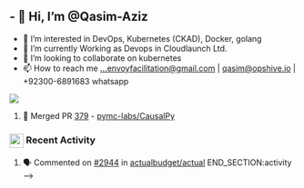 ## - 👋 Hi, I’m @Qasim-Aziz 
- 👀 I’m interested in DevOps, Kubernetes (CKAD), Docker, golang
- 🌱 I’m currently Working as Devops in Cloudlaunch Ltd.
- 💞️ I’m looking to collaborate on kubernetes 
- 📫 How to reach me ...envoyfacilitation@gmail.com | qasim@opshive.io | +92300-6891683 whatsapp

<!---
Qasim-Aziz/Qasim-Aziz is a ✨ special ✨ repository because its `README.md` (this file) appears on your GitHub profile.
You can click the Preview link to take a look at your changes.
--->
<!-- <h1 align="center">Hi <img src="https://github.com/YourUsername/YourUsername/blob/main/icons/Hi.gif" width="28px"/>, I'm Qasim Aziz</h1>
<h2 align="center">
  <img src="https://komarev.com/ghpvc/?username=[YourUsername]&color=dc143c&style=for-the-badge" alt="Profile Views" style="height:21px;">
    DevOps Engineer
  <a href="https://[your-portfolio-link]">
    <img src="https://img.shields.io/badge/Portfolio-543DE0?style=for-the-badge&logo=About.me&logoColor=white" alt="Portfolio" style="height:22px;">
  </a>
</h2>
<div align="center">
 <img alt="GIF" src="https://media4.giphy.com/media/11KzOet1ElBDz2/giphy.gif?cid=6c09b952ufa3xxbbm0mpuadm2zaik3wjp4m9luz2ly0lyz8d&ep=v1_internal_gif_by_id&rid=giphy.gif&ct=g" />

 </div>

 I am working as a DevOps Engineer with Cloud Launch Pvt Ltd 2019. experience as End-to-End solution provider on CI/CD (GitHub, BitBucket, GitLab), Docker, Docker Compose, Kubernetes Orchestration (Helm charts, Kustomize, Plain Yaml manifests), Kubernetes Clusters(EKS, AKS, Rancher, K3d, GKE), GitOps, Argo CD, Flux CD, Rancher CD, Monitoring and logging tools(Prometheus, Grafana, ELK stack, EFK stack), Databases on Kubernetes as a statefulset (CockroachDB, MySql, Postgresql, MongoDB, Elastic Search, Redis), Hands-on Experience with Service Mesh( Linker d, HashiCorp Consul, Istio), Kubernetes Security Tools( Hashicorp Vault, Doppler, External Secret, Sealed Secrets), API Gateways and Ingress Controllers ( Nginx, Traefik, Ambassador, APISIX), AuthN & AuthZ(Cerbose as a side-car, Key Clock, Auth Service Integration). I'm available to work full-time as a DevOps Engineer.

 <details>
 <summary>
    <h2> 
      <img align="center" src="https://github.com/qasim-aziz/qasim-aziz/blob/main/icons/about.png" width="37" /> 
    Resume
    </h2>
</summary>

 <details>
  <summary><h4> <img align="center" src="https://github.com/qasim-aziz/qasim-aziz/blob/main/icons/academics.gif" width="29"/> Academics</h4></summary>
  <span><img src="https://img.shields.io/badge/BTECH-[YourUniversity]-1877F2?style=for-the-badge"></span>
  <span><img src="https://img.shields.io/badge/GPA-[YourGPA]-EFEEE9?style=for-the-badge"></span>
 </details>

 <details>
  <summary><h4> <img align="center" src="https://github.com/qasim-aziz/qasim-aziz/blob/main/icons/experience.gif" width="29"/> Experience</h4></summary>
  - ** DevOps Engineer ** at Cloudlaunch  | Jan 2019 - Apr 2024 · 5 yrs 4 mos
    - As a DevOps Engineer at Cloud Launch, I specialize in delivering end-to-end solutions across the CI/CD landscape, proficiently navigating platforms such as GitHub, BitBucket, and GitLab. My expertise extends to containerization technologies, including Docker and Docker Compose, as well as Kubernetes orchestration utilizing Helm charts, Kustomize, and plain YAML manifests.

I have a comprehensive understanding of managing Kubernetes clusters across various platforms, including EKS, AKS, Rancher, K3d, and GKE. My proficiency in GitOps methodologies is exemplified through my utilization of ArgoCD, FluxCD, and RancherCD for streamlined deployment processes.

Furthermore, I am adept at implementing monitoring and logging solutions, leveraging tools such as Prometheus, Grafana, ELK stack, and EFK stack. My experience extends to deploying databases on Kubernetes as stateful sets, including CockroachDB, MySQL, PostgreSQL, MongoDB, Elasticsearch, and Redis.

I possess hands-on experience with service mesh technologies such as Linkerd, HashiCorp Consul, and Istio, ensuring efficient communication between microservices. Additionally, I am well-versed in Kubernetes security tools, including HashiCorp Vault, Doppler, External Secret, and Sealed Secrets, prioritizing the security posture of deployed applications.

In managing API gateways and ingress controllers, I have proficiency with Nginx, Traefik, Ambassador, and APISIX, ensuring smooth and secure traffic routing within Kubernetes environments. Moreover, I have integrated authentication and authorization mechanisms using Cerbose as a sidecar, Keycloak, and various auth service integrations.

My track record includes successfully delivering multi-tenant SaaS solutions on Kubernetes, underscoring my ability to architect, deploy, and maintain complex cloud-native environments with a focus on scalability, reliability, and security.
</details>
<details>
  <summary><h4> <img align="center" src="https://github.com/qasim-aziz/qasim-aziz/blob/main/icons/experience.gif" width="29"/> Experience</h4></summary>
- ** DevOps Engineer ** at iTitans | Oct 2023 - Present · 11 mos
As a seasoned DevOps Engineer, my expertise predominantly revolves around the Azure ecosystem, encompassing technologies such as Azure Kubernetes Service (AKS), Azure MySQL Database, and Azure App Service. My proficiency extends to leveraging Azure DevOps for seamless integration and deployment pipelines. I am well-versed in utilizing Bitbucket for version control and orchestrating CI/CD pipelines to automate software delivery processes.

In containerization, I excel in Docker, employing it for packaging applications and ensuring consistency across different environments. Additionally, I am adept at managing Helm Charts for efficient Kubernetes application deployment and maintaining GitOps workflows utilizing ArgoCD.

Overall, my professional focus lies in orchestrating and optimizing deployment pipelines, ensuring robustness and efficiency throughout the development lifecycle, leveraging a blend of Azure services, containerization technologies, and DevOps practices.

 </details>
</details>

<details>
  <summary><h4> <img align="center" src="https://user-images.githubusercontent.com/74038190/216122041-518ac897-8d92-4c6b-9b3f-ca01dcaf38ee.png" width="29"/> Coding Handles</h4></summary>
  [![LeetCode](https://img.shields.io/badge/LeetCode-000000?style=for-the-badge&logo=LeetCode&logoColor=#d16c06)](https://www.leetcode.com/[your-handle])
  [![Codeforces](https://img.shields.io/badge/Codeforces-445f9d?style=for-the-badge&logo=Codeforces&logoColor=white)](https://codeforces.com/profile/[your-handle])
  [![GeeksForGeeks](https://img.shields.io/badge/GeeksforGeeks-gray?style=for-the-badge&logo=geeksforgeeks&logoColor=35914c)](https://auth.geeksforgeeks.org/user/[your-handle]/practice)
</details>

<details>
  <summary><h4> <img align="center" src="https://github.com/qasim-aziz/qasim-aziz/blob/main/icons/techstack.gif" width="29"/> Tech Stack</h4></summary>
  ![C++](https://img.shields.io/badge/c++-%2300599C.svg?style=for-the-badge&logo=c%2B%2B&logoColor=white)  
  ![JavaScript](https://img.shields.io/badge/javascript-%23323330.svg?style=for-the-badge&logo=javascript&logoColor=%23F7DF1E) 
  ![React](https://img.shields.io/badge/react-%2320232a.svg?style=for-the-badge&logo=react&logoColor=%2361DAFB) 
</details>

<details>
  <summary><h4> <img align="center" src="https://github.com/qasim-aziz/qasim-aziz/blob/main/icons/projects.gif" width="29"/> Projects</h4></summary>

  #### <a href="https://github.com/qasim-aziz/gridgamers.com]">GridGamers</a>
  <span><img src="https://img.shields.io/badge/Node.js-%2343853D.svg?style=for-the-badge&logo=node.js&logoColor=white"> <img src="https://img.shields.io/badge/MongoDB-%234ea94b.svg?style=for-the-badge&logo=mongodb&logoColor=white"></span>
  - Implemented features to notify users about new opportunities.
  - Achieved a user base of X, surpassing initial projections.
</details>

<details>
  <summary><h2> <img align="center" src="https://github.com/qasim-aziz/qasim-aziz/blob/main/icons/stats.gif" width="32"/> Stats</h2></summary>
  <div align="center">
    ![](https://github-readme-stats.vercel.app/api?username=[YourUsername]&theme=tokyonight&hide_border=false&include_all_commits=true&count_private=false)<br/>
    ![](https://github-readme-streak-stats.herokuapp.com/?user=[YourUsername]&theme=tokyonight&hide_border=false)<br/>
    ![](https://github-readme-stats.vercel.app/api/top-langs/?username=[YourUsername]&theme=tokyonight&hide_border=false&include_all_commits=true&count_private=false&layout=compact)<br/>
    ![](https://github-readme-activity-graph.vercel.app/graph?username=[YourUsername]&theme=tokyo-night)
  </div>
</details>

### Leetcode
  <div align="center">

  ![LeetCode Stats](https://leetcode.card.workers.dev/YourUsername?theme=auto&font=baloo&extension=null)

  </div>

  ### Codeforces
  <div align="center">

  ![Codeforces Stats](https://codeforces-readme-stats.vercel.app/api/card?username=YourUsername)

  </div>

  <details>
  <summary><h2> <img align="center" src="https://github.com/qasim-aziz/qasim-aziz/blob/main/icons/Contact.gif" width="37"/> Contact Me</h2></summary>
  <p>
    <i>You can reach out to me via</i>
    <a href="mailto:[your-email]">
      <img align="center" src="https://github.com/qasim-aziz/qasim-aziz/blob/main/icons/Gmail.gif" width="100"/>
    </a>
  </p>
</details>

### ✅ Merged PRs
<!--Start Count Merged PRs-->
  <span><img src="https://img.shields.io/badge/Total_Merged_PRs-34-1877F2?style=for-the-badge"></span>
<!--Finish Count Merged PRs-->

<!--Start Merged PRs-->
1. 🥳 Merged PR [379](https://github.com/pymc-labs/CausalPy/pull/379) - [pymc-labs/CausalPy](https://github.com/pymc-labs/CausalPy)
<!--Finish Merged PRs-->

### <img align="center" src="https://github.com/YourUsername/YourUsername/blob/main/icons/activity.gif"  width="25"/> Recent Activity
<!--START_SECTION:activity-->
1. 🗣 Commented on [#2944](https://github.com/actualbudget/actual/issues/2944#issuecomment-2197605111) in [actualbudget/actual](https://github.com/actualbudget/actual)
END_SECTION:activity -->